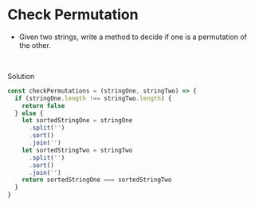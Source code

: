 # Check Permutation

-   Given two strings, write a method to decide if one is a permutation of the other.

<br />

Solution


```javascript
const checkPermutations = (stringOne, stringTwo) => {
  if (stringOne.length !== stringTwo.length) {
    return false
  } else {
    let sortedStringOne = stringOne
      .split('')
      .sort()
      .join('')
    let sortedStringTwo = stringTwo
      .split('')
      .sort()
      .join('')
    return sortedStringOne === sortedStringTwo
  }
}
```